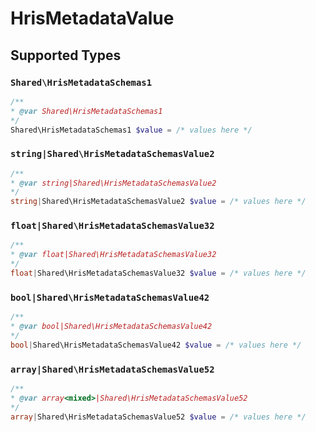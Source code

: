 # HrisMetadataValue


## Supported Types

### `Shared\HrisMetadataSchemas1`

```php
/**
* @var Shared\HrisMetadataSchemas1
*/
Shared\HrisMetadataSchemas1 $value = /* values here */
```

### `string|Shared\HrisMetadataSchemasValue2`

```php
/**
* @var string|Shared\HrisMetadataSchemasValue2
*/
string|Shared\HrisMetadataSchemasValue2 $value = /* values here */
```

### `float|Shared\HrisMetadataSchemasValue32`

```php
/**
* @var float|Shared\HrisMetadataSchemasValue32
*/
float|Shared\HrisMetadataSchemasValue32 $value = /* values here */
```

### `bool|Shared\HrisMetadataSchemasValue42`

```php
/**
* @var bool|Shared\HrisMetadataSchemasValue42
*/
bool|Shared\HrisMetadataSchemasValue42 $value = /* values here */
```

### `array|Shared\HrisMetadataSchemasValue52`

```php
/**
* @var array<mixed>|Shared\HrisMetadataSchemasValue52
*/
array|Shared\HrisMetadataSchemasValue52 $value = /* values here */
```


